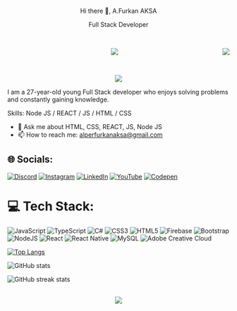 <p align="center"> Hi there 👋, A.Furkan AKSA</p>
<p align="center">Full Stack Developer</p>
 <br>
<p align="center"><img src="https://i.imgur.com/A6bWGFl.gif"/>
<img src="https://komarev.com/ghpvc/?username=codingaksa&&style=plastics&&color=blueviolet" align="right"/> </p>
<br>
<p align="center"><img src="https://miro.medium.com/v2/resize:fit:640/format:webp/1*dcL4QoY64t9rOsLQpNYwJg.gif"/></p>


I am a 27-year-old young Full Stack developer who enjoys solving problems and constantly gaining knowledge.

Skills: Node JS / REACT / JS / HTML / CSS

- 💬 Ask me about HTML, CSS, REACT, JS, Node JS 
- 📫 How to reach me: alperfurkanaksa@gmail.com


## 🌐 Socials:
[![Discord](https://img.shields.io/badge/Discord-%237289DA.svg?logo=discord&logoColor=white)](https://discord.gg/furkanaksa) [![Instagram](https://img.shields.io/badge/Instagram-%23E4405F.svg?logo=Instagram&logoColor=white)](https://instagram.com/furkn.aksa) [![LinkedIn](https://img.shields.io/badge/LinkedIn-%230077B5.svg?logo=linkedin&logoColor=white)](https://linkedin.com/in/furkan-aksa-118a4a2a5) [![YouTube](https://img.shields.io/badge/YouTube-%23FF0000.svg?logo=YouTube&logoColor=white)](https://youtube.com/@codingaksa) [![Codepen](https://img.shields.io/badge/Codepen-000000?style=for-the-badge&logo=codepen&logoColor=white)](https://codepen.io/codingaksa) 

# 💻 Tech Stack:
![JavaScript](https://img.shields.io/badge/javascript-%23323330.svg?style=for-the-badge&logo=javascript&logoColor=%23F7DF1E) ![TypeScript](https://img.shields.io/badge/typescript-%23007ACC.svg?style=for-the-badge&logo=typescript&logoColor=white) ![C#](https://img.shields.io/badge/c%23-%23239120.svg?style=for-the-badge&logo=csharp&logoColor=white) ![CSS3](https://img.shields.io/badge/css3-%231572B6.svg?style=for-the-badge&logo=css3&logoColor=white) ![HTML5](https://img.shields.io/badge/html5-%23E34F26.svg?style=for-the-badge&logo=html5&logoColor=white) ![Firebase](https://img.shields.io/badge/firebase-%23039BE5.svg?style=for-the-badge&logo=firebase) ![Bootstrap](https://img.shields.io/badge/bootstrap-%238511FA.svg?style=for-the-badge&logo=bootstrap&logoColor=white) ![NodeJS](https://img.shields.io/badge/node.js-6DA55F?style=for-the-badge&logo=node.js&logoColor=white) ![React](https://img.shields.io/badge/react-%2320232a.svg?style=for-the-badge&logo=react&logoColor=%2361DAFB) ![React Native](https://img.shields.io/badge/react_native-%2320232a.svg?style=for-the-badge&logo=react&logoColor=%2361DAFB) ![MySQL](https://img.shields.io/badge/mysql-%2300000f.svg?style=for-the-badge&logo=mysql&logoColor=white) ![Adobe Creative Cloud](https://img.shields.io/badge/Adobe%20Creative%20Cloud-DA1F26.svg?style=for-the-badge&logo=Adobe%20Creative%20Cloud&logoColor=white)

[![Top Langs](https://github-readme-stats.vercel.app/api/top-langs/?username=codingaksa)](https://github.com/anuraghazra/github-readme-stats)

![GitHub stats](https://github-readme-stats.vercel.app/api?username=codingaksa&show_icons=true)  

![GitHub streak stats](https://streak-stats.demolab.com/?user=codingaksa)  
<br>
<p align="center"><img src="https://media.giphy.com/media/v1.Y2lkPTc5MGI3NjExOGtvbDhidTVyb25jZ2NmeDZpOWtoYnd3bmphaHNsNG5lMXRhdDBqMiZlcD12MV9pbnRlcm5hbF9naWZfYnlfaWQmY3Q9Zw/scZPhLqaVOM1qG4lT9/giphy.gif"/></p>



